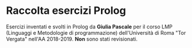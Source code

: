 # Raccolta esercizi Prolog
Esercizi inventati e svolti in Prolog da **Giulia Pascale** per il corso LMP (Linguaggi e Metodologie di programmazione) dell'Università di Roma "Tor Vergata" nell'AA 2018-2019.
**Non** sono stati revisionati.
